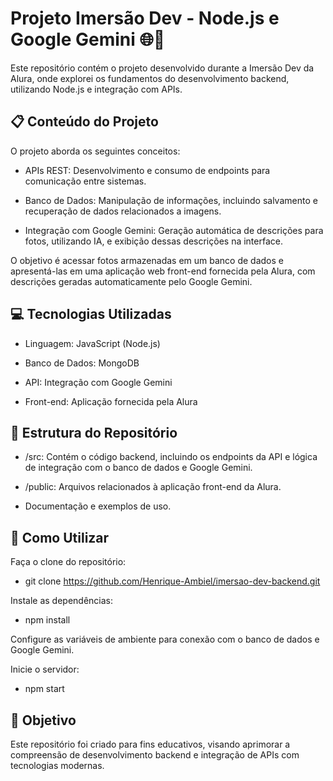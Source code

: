 # Projeto Imersão Dev - Node.js e Google Gemini 🌐📸

Este repositório contém o projeto desenvolvido durante a Imersão Dev da Alura, onde explorei os fundamentos do desenvolvimento backend, utilizando Node.js e integração com APIs.

## 📋 Conteúdo do Projeto
O projeto aborda os seguintes conceitos:

- APIs REST: Desenvolvimento e consumo de endpoints para comunicação entre sistemas.

- Banco de Dados: Manipulação de informações, incluindo salvamento e recuperação de dados relacionados a imagens.

- Integração com Google Gemini: Geração automática de descrições para fotos, utilizando IA, e exibição dessas descrições na interface.

O objetivo é acessar fotos armazenadas em um banco de dados e apresentá-las em uma aplicação web front-end fornecida pela Alura, com descrições geradas automaticamente pelo Google Gemini.

## 💻 Tecnologias Utilizadas

- Linguagem: JavaScript (Node.js)
  
- Banco de Dados: MongoDB

- API: Integração com Google Gemini
  
- Front-end: Aplicação fornecida pela Alura

## 📁 Estrutura do Repositório

- /src: Contém o código backend, incluindo os endpoints da API e lógica de integração com o banco de dados e Google Gemini.
  
- /public: Arquivos relacionados à aplicação front-end da Alura.
  
- Documentação e exemplos de uso.

## 🚀 Como Utilizar

Faça o clone do repositório:

- git clone https://github.com/Henrique-Ambiel/imersao-dev-backend.git
  
Instale as dependências:

- npm install
  
Configure as variáveis de ambiente para conexão com o banco de dados e Google Gemini.

Inicie o servidor:

- npm start

## 🎯 Objetivo

Este repositório foi criado para fins educativos, visando aprimorar a compreensão de desenvolvimento backend e integração de APIs com tecnologias modernas.
